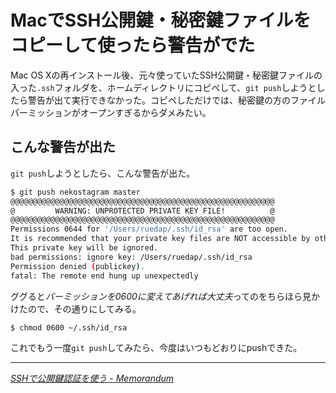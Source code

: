 # <span>MacでSSH公開鍵・秘密鍵ファイルを</span><span>コピーして使ったら警告がでた</span>

Mac OS Xの再インストール後、元々使っていたSSH公開鍵・秘密鍵ファイルの入った`.ssh`フォルダを、ホームディレクトリにコピペして、`git push`しようとしたら警告が出て実行できなかった。コピペしただけでは、秘密鍵の方のファイルパーミッションがオープンすぎるからダメみたい。

<!-- READMORE -->

## こんな警告が出た

`git push`しようとしたら、こんな警告が出た。

~~~ sh
$ git push nekostagram master
@@@@@@@@@@@@@@@@@@@@@@@@@@@@@@@@@@@@@@@@@@@@@@@@@@@@@@@@@@@
@         WARNING: UNPROTECTED PRIVATE KEY FILE!          @
@@@@@@@@@@@@@@@@@@@@@@@@@@@@@@@@@@@@@@@@@@@@@@@@@@@@@@@@@@@
Permissions 0644 for '/Users/ruedap/.ssh/id_rsa' are too open.
It is recommended that your private key files are NOT accessible by others.
This private key will be ignored.
bad permissions: ignore key: /Users/ruedap/.ssh/id_rsa
Permission denied (publickey).
fatal: The remote end hung up unexpectedly
~~~

ググると*パーミッションを0600に変えてあげれば大丈夫*ってのをちらほら見かけたので、その通りにしてみる。

~~~ sh
$ chmod 0600 ~/.ssh/id_rsa
~~~

これでもう一度`git push`してみたら、今度はいつもどおりにpushできた。

* * *

<cite>[SSHで公開鍵認証を使う - Memorandum](http://www.pistolfly.jp/weblog/2007/02/ssh.html)</cite>
